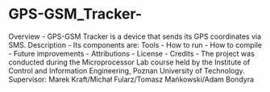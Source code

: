 # GPS-GSM_Tracker-
Overview - GPS-GSM Tracker is a device that sends its GPS coordinates via SMS.
Description - Its components are: 
Tools - 
How to run - 
How to compile - 
Future improvements - 
Attributions - 
License - 
Credits - 
The project was conducted during the Microprocessor Lab course held by the Institute of Control and Information Engineering, Poznan University of Technology.
Supervisor: Marek Kraft/Michał Fularz/Tomasz Mańkowski/Adam Bondyra
